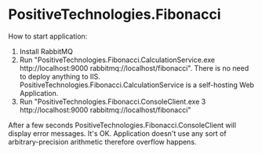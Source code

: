 PositiveTechnologies.Fibonacci
==============================

How to start application:

1. Install RabbitMQ
2. Run "PositiveTechnologies.Fibonacci.CalculationService.exe http://localhost:9000 rabbitmq://localhost/fibonacci". There is no need to deploy anything to IIS. PositiveTechnologies.Fibonacci.CalculationService is a self-hosting Web Application.
3. Run "PositiveTechnologies.Fibonacci.ConsoleClient.exe 3 http://localhost:9000 rabbitmq://localhost/fibonacci"

After a few seconds PositiveTechnologies.Fibonacci.ConsoleClient will display error messages. It's OK. Application doesn't use any sort of arbitrary-precision arithmetic therefore overflow happens. 
